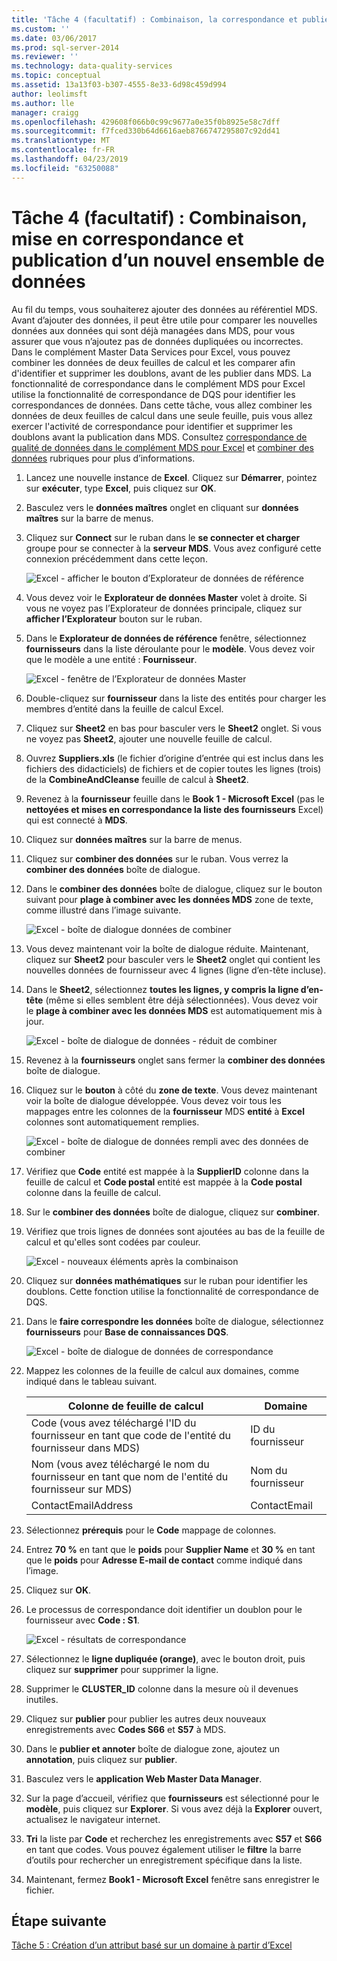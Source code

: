 ```yaml
---
title: 'Tâche 4 (facultatif) : Combinaison, la correspondance et publier un nouvel ensemble de données | Microsoft Docs'
ms.custom: ''
ms.date: 03/06/2017
ms.prod: sql-server-2014
ms.reviewer: ''
ms.technology: data-quality-services
ms.topic: conceptual
ms.assetid: 13a13f03-b307-4555-8e33-6d98c459d994
author: leolimsft
ms.author: lle
manager: craigg
ms.openlocfilehash: 429608f066b0c99c9677a0e35f0b8925e58c7dff
ms.sourcegitcommit: f7fced330b64d6616aeb8766747295807c92dd41
ms.translationtype: MT
ms.contentlocale: fr-FR
ms.lasthandoff: 04/23/2019
ms.locfileid: "63250088"
---
```

# <a name="task-4-optional-combining-matching-and-publishing-new-set-of-data"></a>Tâche 4 (facultatif) : Combinaison, mise en correspondance et publication d’un nouvel ensemble de données
  Au fil du temps, vous souhaiterez ajouter des données au référentiel MDS. Avant d’ajouter des données, il peut être utile pour comparer les nouvelles données aux données qui sont déjà managées dans MDS, pour vous assurer que vous n’ajoutez pas de données dupliquées ou incorrectes. Dans le complément Master Data Services pour Excel, vous pouvez combiner les données de deux feuilles de calcul et les comparer afin d'identifier et supprimer les doublons, avant de les publier dans MDS. La fonctionnalité de correspondance dans le complément MDS pour Excel utilise la fonctionnalité de correspondance de DQS pour identifier les correspondances de données. Dans cette tâche, vous allez combiner les données de deux feuilles de calcul dans une seule feuille, puis vous allez exercer l'activité de correspondance pour identifier et supprimer les doublons avant la publication dans MDS. Consultez [correspondance de qualité de données dans le complément MDS pour Excel](https://msdn.microsoft.com/library/hh548681.aspx) et [combiner des données](https://msdn.microsoft.com/library/hh548680.aspx) rubriques pour plus d’informations.  
  
1.  Lancez une nouvelle instance de **Excel**. Cliquez sur **Démarrer**, pointez sur **exécuter**, type **Excel**, puis cliquez sur **OK**.  
  
2.  Basculez vers le **données maîtres** onglet en cliquant sur **données maîtres** sur la barre de menus.  
  
3.  Cliquez sur **Connect** sur le ruban dans le **se connecter et charger** groupe pour se connecter à la **serveur MDS**. Vous avez configuré cette connexion précédemment dans cette leçon.  
  
     ![Excel - afficher le bouton d’Explorateur de données de référence](../../2014/tutorials/media/et-combinematchandpublishnewsod-01.jpg "Excel - afficher le bouton d’Explorateur de données de référence")  
  
4.  Vous devez voir le **Explorateur de données Master** volet à droite. Si vous ne voyez pas l’Explorateur de données principale, cliquez sur **afficher l’Explorateur** bouton sur le ruban.  
  
5.  Dans le **Explorateur de données de référence** fenêtre, sélectionnez **fournisseurs** dans la liste déroulante pour le **modèle**. Vous devez voir que le modèle a une entité : **Fournisseur**.  
  
     ![Excel - fenêtre de l’Explorateur de données Master](../../2014/tutorials/media/et-combinematchandpublishnewsod-02.jpg "Excel - fenêtre de l’Explorateur de données Master")  
  
6.  Double-cliquez sur **fournisseur** dans la liste des entités pour charger les membres d’entité dans la feuille de calcul Excel.  
  
7.  Cliquez sur **Sheet2** en bas pour basculer vers le **Sheet2** onglet. Si vous ne voyez pas **Sheet2**, ajouter une nouvelle feuille de calcul.  
  
8.  Ouvrez **Suppliers.xls** (le fichier d’origine d’entrée qui est inclus dans les fichiers des didacticiels) de fichiers et de copier toutes les lignes (trois) de la **CombineAndCleanse** feuille de calcul à **Sheet2**.  
  
9. Revenez à la **fournisseur** feuille dans le **Book 1 - Microsoft Excel** (pas le **nettoyées et mises en correspondance la liste des fournisseurs** Excel) qui est connecté à **MDS**.  
  
10. Cliquez sur **données maîtres** sur la barre de menus.  
  
11. Cliquez sur **combiner des données** sur le ruban. Vous verrez la **combiner des données** boîte de dialogue.  
  
12. Dans le **combiner des données** boîte de dialogue, cliquez sur le bouton suivant pour **plage à combiner avec les données MDS** zone de texte, comme illustré dans l’image suivante.  
  
     ![Excel - boîte de dialogue données de combiner](../../2014/tutorials/media/et-combinematchandpublishnewsod-03.jpg "Excel - boîte de dialogue données de combiner")  
  
13. Vous devez maintenant voir la boîte de dialogue réduite. Maintenant, cliquez sur **Sheet2** pour basculer vers le **Sheet2** onglet qui contient les nouvelles données de fournisseur avec 4 lignes (ligne d’en-tête incluse).  
  
14. Dans le **Sheet2**, sélectionnez **toutes les lignes, y compris la ligne d’en-tête** (même si elles semblent être déjà sélectionnées). Vous devez voir le **plage à combiner avec les données MDS** est automatiquement mis à jour.  
  
     ![Excel - boîte de dialogue de données - réduit de combiner](../../2014/tutorials/media/et-combinematchandpublishnewsod-04.jpg "Excel - boîte de dialogue de données - réduit de combiner")  
  
15. Revenez à la **fournisseurs** onglet sans fermer la **combiner des données** boîte de dialogue.  
  
16. Cliquez sur le **bouton** à côté du **zone de texte**. Vous devez maintenant voir la boîte de dialogue développée. Vous devez voir tous les mappages entre les colonnes de la **fournisseur** MDS **entité** à **Excel** colonnes sont automatiquement remplies.  
  
     ![Excel - boîte de dialogue de données rempli avec des données de combiner](../../2014/tutorials/media/et-combinematchandpublishnewsod-05.jpg "Excel - boîte de dialogue de données rempli avec des données de combiner")  
  
17. Vérifiez que **Code** entité est mappée à la **SupplierID** colonne dans la feuille de calcul et **Code postal** entité est mappée à la **Code postal** colonne dans la feuille de calcul.  
  
18. Sur le **combiner des données** boîte de dialogue, cliquez sur **combiner**.  
  
19. Vérifiez que trois lignes de données sont ajoutées au bas de la feuille de calcul et qu'elles sont codées par couleur.  
  
     ![Excel - nouveaux éléments après la combinaison](../../2014/tutorials/media/et-combinematchandpublishnewsod-06.jpg "Excel - nouveaux éléments après la combinaison")  
  
20. Cliquez sur **données mathématiques** sur le ruban pour identifier les doublons. Cette fonction utilise la fonctionnalité de correspondance de DQS.  
  
21. Dans le **faire correspondre les données** boîte de dialogue, sélectionnez **fournisseurs** pour **Base de connaissances DQS**.  
  
     ![Excel - boîte de dialogue de données de correspondance](../../2014/tutorials/media/et-combinematchandpublishnewsod-07.jpg "Excel - boîte de dialogue de données de correspondance")  
  
22. Mappez les colonnes de la feuille de calcul aux domaines, comme indiqué dans le tableau suivant.  
  
    |Colonne de feuille de calcul|Domaine|  
    |----------------------|------------|  
    |Code (vous avez téléchargé l'ID du fournisseur en tant que code de l'entité du fournisseur dans MDS)|ID du fournisseur|  
    |Nom (vous avez téléchargé le nom du fournisseur en tant que nom de l'entité du fournisseur sur MDS)|Nom du fournisseur|  
    |ContactEmailAddress|ContactEmail|  
  
23. Sélectionnez **prérequis** pour le **Code** mappage de colonnes.  
  
24. Entrez **70 %** en tant que le **poids** pour **Supplier Name** et **30 %** en tant que le **poids** pour **Adresse E-mail de contact** comme indiqué dans l’image.  
  
25. Cliquez sur **OK**.  
  
26. Le processus de correspondance doit identifier un doublon pour le fournisseur avec **Code : S1**.  
  
     ![Excel - résultats de correspondance](../../2014/tutorials/media/et-combinematchandpublishnewsod-08.jpg "Excel - résultats de correspondance")  
  
27. Sélectionnez le **ligne dupliquée (orange)**, avec le bouton droit, puis cliquez sur **supprimer** pour supprimer la ligne.  
  
28. Supprimer le **CLUSTER_ID** colonne dans la mesure où il devenues inutiles.  
  
29. Cliquez sur **publier** pour publier les autres deux nouveaux enregistrements avec **Codes S66** et **S57** à MDS.  
  
30. Dans le **publier et annoter** boîte de dialogue zone, ajoutez un **annotation**, puis cliquez sur **publier**.  
  
31. Basculez vers le **application Web Master Data Manager**.  
  
32. Sur la page d’accueil, vérifiez que **fournisseurs** est sélectionné pour le **modèle**, puis cliquez sur **Explorer**. Si vous avez déjà la **Explorer** ouvert, actualisez le navigateur internet.  
  
33. **Tri** la liste par **Code** et recherchez les enregistrements avec **S57** et **S66** en tant que codes. Vous pouvez également utiliser le **filtre** la barre d’outils pour rechercher un enregistrement spécifique dans la liste.  
  
34. Maintenant, fermez **Book1 - Microsoft Excel** fenêtre sans enregistrer le fichier.  
  
## <a name="next-step"></a>Étape suivante  
 [Tâche 5 : Création d’un attribut basé sur un domaine à partir d’Excel](../../2014/tutorials/task-5-creating-a-domain-based-attribute-from-excel.md)  
  
  
